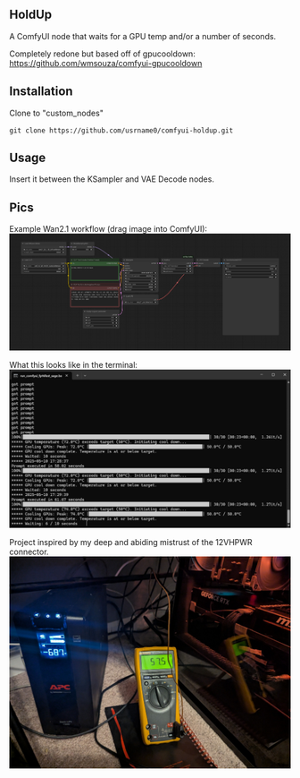 ## HoldUp
A ComfyUI node that waits for a GPU temp and/or a number of seconds.

Completely redone but based off of gpucooldown: https://github.com/wmsouza/comfyui-gpucooldown

## Installation
Clone to "custom_nodes"

```
git clone https://github.com/usrname0/comfyui-holdup.git
```

## Usage
Insert it between the KSampler and VAE Decode nodes.

## Pics
Example Wan2.1 workflow (drag image into ComfyUI):
![ComfyUI Workflow](./example_workflows/ComfyUI-Wan2.1-HoldUp-Workflow.png)

What this looks like in the terminal:
![ComfyUI Workflow](./example_workflows/HoldUp-Terminal.png)

Project inspired by my deep and abiding mistrust of the 12VHPWR connector.
![ComfyUI Workflow](./example_workflows/temps.jpg)
